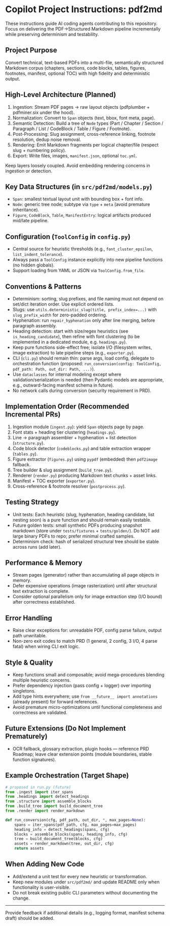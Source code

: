 # Copilot Project Instructions: pdf2md

These instructions guide AI coding agents contributing to this repository. Focus on delivering the PDF→Structured Markdown pipeline incrementally while preserving determinism and testability.

## Project Purpose
Convert technical, text-based PDFs into a multi-file, semantically structured Markdown corpus (chapters, sections, code blocks, tables, figures, footnotes, manifest, optional TOC) with high fidelity and deterministic output.

## High-Level Architecture (Planned)
1. Ingestion: Stream PDF pages → raw layout objects (pdfplumber + pdfminer.six under the hood).
2. Normalization: Convert to `Span` objects (text, bbox, font meta, page).
3. Semantic Detection: Build a tree of `Node` types (Part / Chapter / Section / Paragraph / List / CodeBlock / Table / Figure / Footnote).
4. Post-Processing: Slug assignment, cross-reference linking, footnote resolution, dedup noise removal.
5. Rendering: Emit Markdown fragments per logical chapter/file (respect slug + numbering policy).
6. Export: Write files, images, `manifest.json`, optional `toc.yml`.

Keep layers loosely coupled. Avoid embedding rendering concerns in ingestion or detection.

## Key Data Structures (in `src/pdf2md/models.py`)
- `Span`: smallest textual layout unit with bounding box + font info.
- `Node`: generic tree node; subtype via `type` + `meta` (avoid premature inheritance).
- `Figure`, `CodeBlock`, `Table`, `ManifestEntry`: logical artifacts produced mid/late pipeline.

## Configuration (`ToolConfig` in `config.py`)
- Central source for heuristic thresholds (e.g., `font_cluster_epsilon`, `list_indent_tolerance`).
- Always pass a `ToolConfig` instance explicitly into new pipeline functions (no hidden globals).
- Support loading from YAML or JSON via `ToolConfig.from_file`.

## Conventions & Patterns
- Determinism: sorting, slug prefixes, and file naming must not depend on set/dict iteration order. Use explicit ordered lists.
- Slugs: use `utils.deterministic_slug(title, prefix_index=...)` with `slug_prefix_width` for zero-padded ordering.
- Hyphenation: run `repair_hyphenation` only after line merging, before paragraph assembly.
- Heading detection: start with size/regex heuristics (see `is_heading_candidate`), then refine with font clustering (to be implemented in a dedicated module, e.g. `headings.py`).
- Keep pure functions side-effect free; isolate I/O (filesystem writes, image extraction) to late pipeline steps (e.g., `exporter.py`).
- CLI (`cli.py`) should remain thin: parse args, load config, delegate to orchestration function (proposed: `run_conversion(config: ToolConfig, pdf_path: Path, out_dir: Path, ...)`).
- Use `dataclasses` for internal modeling except where validation/serialization is needed (then Pydantic models are appropriate, e.g., outward-facing manifest schema in future).
- No network calls during conversion (security requirement in PRD).

## Implementation Order (Recommended Incremental PRs)
1. Ingestion module (`ingest.py`): yield `Span` objects page by page.
2. Font stats + heading tier clustering (`headings.py`).
3. Line → paragraph assembler + hyphenation + list detection (`structure.py`).
4. Code block detector (`codeblocks.py`) and table extraction wrapper (`tables.py`).
5. Figure extractor (`figures.py`) using `pypdf` (embedded) then `pdf2image` fallback.
6. Tree builder & slug assignment (`build_tree.py`).
7. Renderer (`render.py`) producing Markdown text chunks + asset links.
8. Manifest + TOC exporter (`exporter.py`).
9. Cross-reference & footnote resolver (`postprocess.py`).

## Testing Strategy
- Unit tests: Each heuristic (slug, hyphenation, heading candidate, list nesting soon) is a pure function and should remain easily testable.
- Future golden tests: small synthetic PDFs producing snapshot markdown (store under `tests/fixtures` + `tests/golden/`). Do NOT add large binary PDFs to repo; prefer minimal crafted samples.
- Determinism check: hash of serialized structural tree should be stable across runs (add later).

## Performance & Memory
- Stream pages (generator) rather than accumulating all page objects in memory.
- Defer expensive operations (image rasterization) until after structural text extraction is complete.
- Consider optional parallelism only for image extraction step (I/O bound) after correctness established.

## Error Handling
- Raise clear exceptions for: unreadable PDF, config parse failure, output path unwritable.
- Non-zero exit codes to match PRD (1 general, 2 config, 3 I/O, 4 parse fatal) when wiring CLI exit logic.

## Style & Quality
- Keep functions small and composable; avoid mega-procedures blending multiple heuristic concerns.
- Prefer dependency injection (pass config + logger) over importing singletons.
- Add type hints everywhere; use `from __future__ import annotations` (already present) for forward references.
- Avoid premature micro-optimizations until functional completeness and correctness are validated.

## Future Extensions (Do Not Implement Prematurely)
- OCR fallback, glossary extraction, plugin hooks — reference PRD Roadmap; leave clear extension points (module boundaries, stable function signatures).

## Example Orchestration (Target Shape)
```python
# proposed in run.py (future)
from .ingest import iter_spans
from .headings import detect_headings
from .structure import assemble_blocks
from .build_tree import build_document_tree
from .render import render_markdown

def run_conversion(cfg, pdf_path, out_dir, *, max_pages=None):
    spans = iter_spans(pdf_path, cfg, max_pages=max_pages)
    heading_info = detect_headings(spans, cfg)
    blocks = assemble_blocks(spans, heading_info, cfg)
    tree = build_document_tree(blocks, cfg)
    assets = render_markdown(tree, out_dir, cfg)
    return assets
```

## When Adding New Code
- Add/extend a unit test for every new heuristic or transformation.
- Keep new modules under `src/pdf2md/` and update README only when functionality is user-visible.
- Do not break existing public CLI parameters without documenting the change.

---
Provide feedback if additional details (e.g., logging format, manifest schema draft) should be added.
